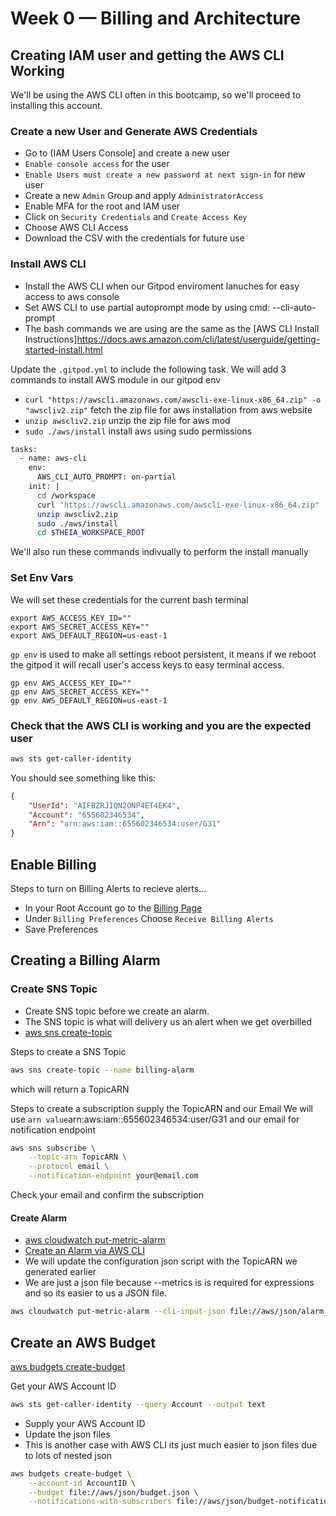 # Week 0 — Billing and Architecture
## Creating IAM user and getting the AWS CLI Working

We'll be using the AWS CLI often in this bootcamp,
so we'll proceed to installing this account.


### Create a new User and Generate AWS Credentials

- Go to (IAM Users Console] and create a new user
- `Enable console access` for the user
- `Enable Users must create a new password at next sign-in` for new user
- Create a new `Admin` Group and apply `AdministratorAccess`
- Enable MFA for the root and IAM user
- Click on `Security Credentials` and `Create Access Key`
- Choose AWS CLI Access
- Download the CSV with the credentials for future use

### Install AWS CLI

- Install the AWS CLI when our Gitpod enviroment lanuches for easy access to aws console
- Set AWS CLI to use partial autoprompt mode by using cmd: --cli-auto-prompt
- The bash commands we are using are the same as the [AWS CLI Install Instructions]https://docs.aws.amazon.com/cli/latest/userguide/getting-started-install.html


Update the `.gitpod.yml` to include the following task. We will add 3 commands to install AWS module in our gitpod env
- `curl "https://awscli.amazonaws.com/awscli-exe-linux-x86_64.zip" -o "awscliv2.zip"` fetch the zip file for aws installation from aws website
- `unzip awscliv2.zip` unzip the zip file for aws mod
- `sudo ./aws/install`  install aws using sudo permissions

```sh
tasks:
  - name: aws-cli
    env:
      AWS_CLI_AUTO_PROMPT: on-partial
    init: |
      cd /workspace
      curl "https://awscli.amazonaws.com/awscli-exe-linux-x86_64.zip" -o "awscliv2.zip"
      unzip awscliv2.zip
      sudo ./aws/install
      cd $THEIA_WORKSPACE_ROOT
```

We'll also run these commands indivually to perform the install manually


### Set Env Vars

We will set these credentials for the current bash terminal
```
export AWS_ACCESS_KEY_ID=""
export AWS_SECRET_ACCESS_KEY=""
export AWS_DEFAULT_REGION=us-east-1
```

`gp env` is used to make all settings reboot persistent, it means if we reboot the gitpod it will recall user's access keys to easy terminal access.
```
gp env AWS_ACCESS_KEY_ID=""
gp env AWS_SECRET_ACCESS_KEY=""
gp env AWS_DEFAULT_REGION=us-east-1
```

### Check that the AWS CLI is working and you are the expected user

```sh
aws sts get-caller-identity
```

You should see something like this:
```json
{
    "UserId": "AIFBZRJIQN2ONP4ET4EK4",
    "Account": "655602346534",
    "Arn": "arn:aws:iam::655602346534:user/G31"
}
```

## Enable Billing 

Steps to turn on Billing Alerts to recieve alerts...


- In your Root Account go to the [Billing Page](https://console.aws.amazon.com/billing/)
- Under `Billing Preferences` Choose `Receive Billing Alerts`
- Save Preferences


## Creating a Billing Alarm

### Create SNS Topic

- Create SNS topic before we create an alarm.
- The SNS topic is what will delivery us an alert when we get overbilled
- [aws sns create-topic](https://docs.aws.amazon.com/cli/latest/reference/sns/create-topic.html)

Steps to create a SNS Topic
```sh
aws sns create-topic --name billing-alarm
```
which will return a TopicARN

Steps to create a subscription supply the TopicARN and our Email
We will use `arn value`arn:aws:iam::655602346534:user/G31 and our email for notification endpoint
```sh
aws sns subscribe \
    --topic-arn TopicARN \
    --protocol email \
    --notification-endpoint your@email.com
```

Check your email and confirm the subscription

#### Create Alarm

- [aws cloudwatch put-metric-alarm](https://docs.aws.amazon.com/cli/latest/reference/cloudwatch/put-metric-alarm.html)
- [Create an Alarm via AWS CLI](https://aws.amazon.com/premiumsupport/knowledge-center/cloudwatch-estimatedcharges-alarm/)
- We will update the configuration json script with the TopicARN we generated earlier
- We are just a json file because --metrics is is required for expressions and so its easier to us a JSON file.

```sh
aws cloudwatch put-metric-alarm --cli-input-json file://aws/json/alarm_config.json
```

## Create an AWS Budget

[aws budgets create-budget](https://docs.aws.amazon.com/cli/latest/reference/budgets/create-budget.html)

Get your AWS Account ID
```sh
aws sts get-caller-identity --query Account --output text
```

- Supply your AWS Account ID
- Update the json files
- This is another case with AWS CLI its just much easier to json files due to lots of nested json

```sh
aws budgets create-budget \
    --account-id AccountID \
    --budget file://aws/json/budget.json \
    --notifications-with-subscribers file://aws/json/budget-notifications-with-subscribers.json
